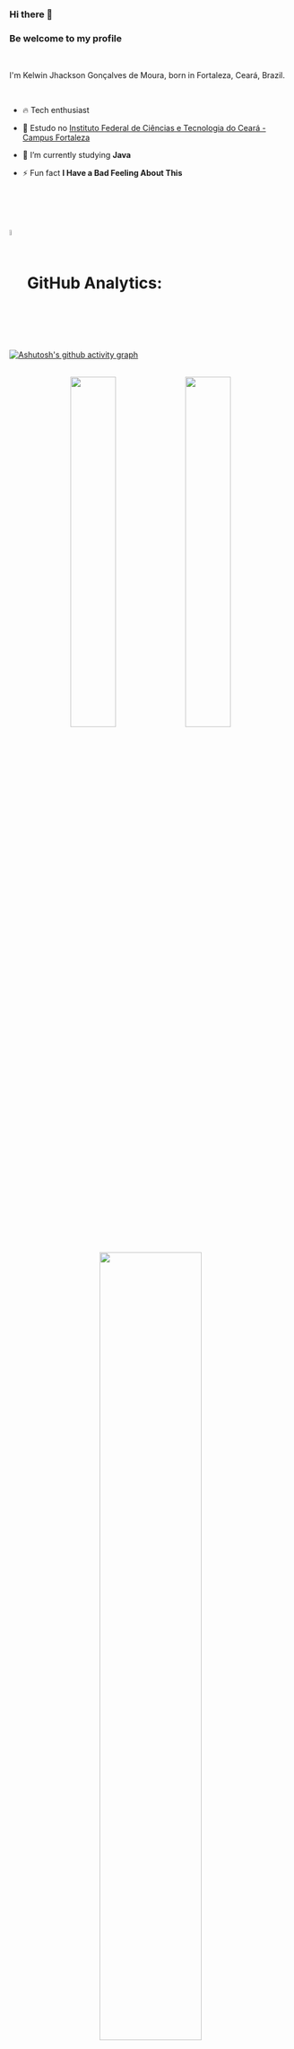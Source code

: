### Hi there 👋
### Be welcome to my profile

<br/>

<p>
     I'm Kelwin Jhackson Gonçalves de Moura, born in Fortaleza,
     Ceará, Brazil.
</p>

<br/>

- 🔥  Tech enthusiast
  
- 🔭 Estudo no [Instituto Federal de Ciências e Tecnologia do Ceará - Campus Fortaleza](https://ifce.edu.br/fortaleza)

- 🔭 I’m currently studying **Java**

- ⚡ Fun fact **I Have a Bad Feeling About This**

<br/>

<br/>

# <img width=5% align="center" src="https://cdn-icons-png.flaticon.com/512/25/25231.png" />       GitHub Analytics:


[![Ashutosh's github activity graph](https://github-readme-activity-graph.vercel.app/graph?username=Kelwinkxps13&bg_color=0d1117&color=0000FF&line=00BFFF&point=000080&area=true&hide_border=true)](https://github.com/ashutosh00710/github-readme-activity-graph)

<br/>

<div align="center">  
  <img width=40% align="center" src="http://github-profile-summary-cards.vercel.app/api/cards/stats?username=Kelwinkxps13&theme=tokyonight" />
  <img width=40% align="center" src="http://github-profile-summary-cards.vercel.app/api/cards/repos-per-language?username=Kelwinkxps13&theme=tokyonight" />
  <img width=60% align="center" src="https://streak-stats.demolab.com?user=Kelwinkxps13&theme=tokyonight&hide_border=true" />
</div>

<br/>

<div align="center"> 
	<a href="https://instagram.com/Kelwinkxps13" target="_blank"><img src="https://img.shields.io/badge/-Instagram-%23E4405F?style=for-the-badge&logo=instagram&logoColor=white"</a>
	<a href = "mailto:Kelwinjhacksonx13@gmail.com"> <img src="https://img.shields.io/badge/-Gmail-%23333?style=for-the-badge&logo=gmail&logoColor=white" target="_blank"></a>
	<a href = "https://www.facebook.com/kelwin.jhackson"> <img src="https://img.shields.io/badge/Facebook-1877F2?style=for-the-badge&logo=facebook&logoColor=white" target="_blank"></a>
 </div>

<br/>

 # 💻 Tech Stack:
<div>
  
  <img height="50" src="https://cdn.jsdelivr.net/gh/devicons/devicon/icons/javascript/javascript-plain.svg" />
  <img height="50" src="https://cdn.jsdelivr.net/gh/devicons/devicon/icons/java/java-original-wordmark.svg" />
  <img height="50" src="https://cdn.jsdelivr.net/gh/devicons/devicon/icons/python/python-original.svg" />
      
</div>
